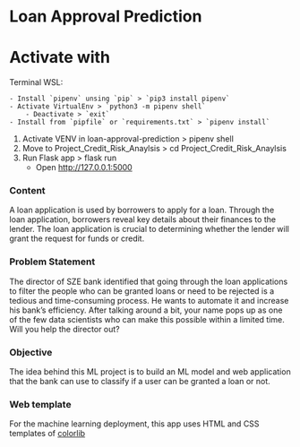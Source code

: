 # Loan Approval Prediction

# Activate with

Terminal WSL:

    - Install `pipenv` unsing `pip` > `pip3 install pipenv`
    - Activate VirtualEnv > `python3 -m pipenv shell`
        - Deactivate > `exit`
    - Install from `pipfile` or `requirements.txt` > `pipenv install`

1. Activate VENV in loan-approval-prediction > pipenv shell
2. Move to Project_Credit_Risk_Anaylsis > cd Project_Credit_Risk_Anaylsis
3. Run Flask app > flask run
    - Open http://127.0.0.1:5000

### Content
A loan application is used by borrowers to apply for a loan. Through the loan application, borrowers reveal key details about their finances to the lender. The loan application is crucial to determining whether the lender will grant the request for funds or credit.

### Problem Statement
The director of SZE bank identified that going through the loan applications to filter the people who can be granted loans or need to be rejected is a tedious and time-consuming process. He wants to automate it and increase his bank’s efficiency. After talking around a bit, your name pops up as one of the few data scientists who can make this possible within a limited time. Will you help the director out? 

### Objective
The idea behind this ML project is to build an ML model and web application that the bank can use to classify if a user can be granted a loan or not.

### Web template
For the machine learning deployment, this app uses HTML and CSS templates of [colorlib](https://colorlib.com/wp/template/colorlib-regform-7/)